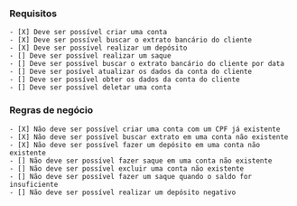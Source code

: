 ### Requisitos

    - [X] Deve ser possível criar uma conta
    - [X] Deve ser possível buscar o extrato bancário do cliente
    - [X] Deve ser possível realizar um depósito
    - [] Deve ser possível realizar um saque
    - [] Deve ser possível buscar o extrato bancário do cliente por data
    - [] Deve ser posível atualizar os dados da conta do cliente
    - [] Deve ser possível obter os dados da conta do cliente
    - [] Deve ser possível deletar uma conta

### Regras de negócio

    - [X] Não deve ser possível criar uma conta com um CPF já existente
    - [X] Não deve ser possível buscar extrato em uma conta não existente
    - [X] Não deve ser possível fazer um depósito em uma conta não existente
    - [] Não deve ser possível fazer saque em uma conta não existente
    - [] Não deve ser possível excluir uma conta não existente
    - [] Não deve ser possível fazer um saque quando o saldo for insuficiente
    - [] Não deve ser possível realizar um depósito negativo